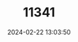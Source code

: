 ---
title: "11341"
category: "Neodon fuscus"
draft: false
date: 2024-02-22 13:03:50
languages:
  English: ["Plateau Vole", "Smoky Mountain Vole"]
  Chinese: ["Qinghai Tianshu"]
---